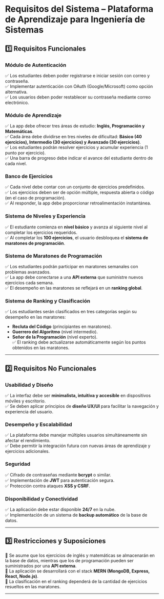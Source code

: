 # **Requisitos del Sistema – Plataforma de Aprendizaje para Ingeniería de Sistemas**

## **1️⃣ Requisitos Funcionales**

### **Módulo de Autenticación**
✅ Los estudiantes deben poder registrarse e iniciar sesión con correo y contraseña.  
✅ Implementar autenticación con OAuth (Google/Microsoft) como opción alternativa.  
✅ Los usuarios deben poder restablecer su contraseña mediante correo electrónico.  

### **Módulo de Aprendizaje**
✅ La app debe ofrecer tres áreas de estudio: **Inglés, Programación y Matemáticas**.  
✅ Cada área debe dividirse en tres niveles de dificultad: **Básico (40 ejercicios), Intermedio (30 ejercicios) y Avanzado (30 ejercicios)**.  
✅ Los estudiantes podrán resolver ejercicios y acumular experiencia (1 punto por ejercicio).  
✅ Una barra de progreso debe indicar el avance del estudiante dentro de cada nivel.  

### **Banco de Ejercicios**
✅ Cada nivel debe contar con un conjunto de ejercicios predefinidos.  
✅ Los ejercicios deben ser de opción múltiple, respuesta abierta o código (en el caso de programación).  
✅ Al responder, la app debe proporcionar retroalimentación instantánea.  

### **Sistema de Niveles y Experiencia**
✅ El estudiante comienza en **nivel básico** y avanza al siguiente nivel al completar los ejercicios requeridos.  
✅ Al completar los **100 ejercicios**, el usuario desbloquea el **sistema de maratones de programación**.  

### **Sistema de Maratones de Programación**
✅ Los estudiantes podrán participar en maratones semanales con problemas avanzados.  
✅ La app debe conectarse a una **API externa** que suministre nuevos ejercicios cada semana.  
✅ El desempeño en las maratones se reflejará en un **ranking global**.  

### **Sistema de Ranking y Clasificación**
✅ Los estudiantes serán clasificados en tres categorías según su desempeño en las maratones:  
   - **Recluta del Código** (principiantes en maratones).  
   - **Guerrero del Algoritmo** (nivel intermedio).  
   - **Señor de la Programación** (nivel experto).  
✅ El ranking debe actualizarse automáticamente según los puntos obtenidos en las maratones.  

---

## **2️⃣ Requisitos No Funcionales**

### **Usabilidad y Diseño**
✅ La interfaz debe ser **minimalista, intuitiva y accesible** en dispositivos móviles y escritorio.  
✅ Se deben aplicar principios de **diseño UX/UI** para facilitar la navegación y experiencia del usuario.  

### **Desempeño y Escalabilidad**
✅ La plataforma debe manejar múltiples usuarios simultáneamente sin afectar el rendimiento.  
✅ Debe permitir la integración futura con nuevas áreas de aprendizaje y ejercicios adicionales.  

### **Seguridad**
✅ Cifrado de contraseñas mediante **bcrypt** o similar.  
✅ Implementación de **JWT** para autenticación segura.  
✅ Protección contra ataques **XSS y CSRF**.  

### **Disponibilidad y Conectividad**
✅ La aplicación debe estar disponible **24/7** en la nube.  
✅ Implementación de un sistema de **backup automático** de la base de datos.  

---

## **3️⃣ Restricciones y Suposiciones**
📌 Se asume que los ejercicios de inglés y matemáticas se almacenarán en la base de datos, mientras que los de programación pueden ser suministrados por una **API externa**.  
📌 La aplicación se desarrollará con el stack **MERN (MongoDB, Express, React, Node.js)**.  
📌 La clasificación en el ranking dependerá de la cantidad de ejercicios resueltos en las maratones.  

---
